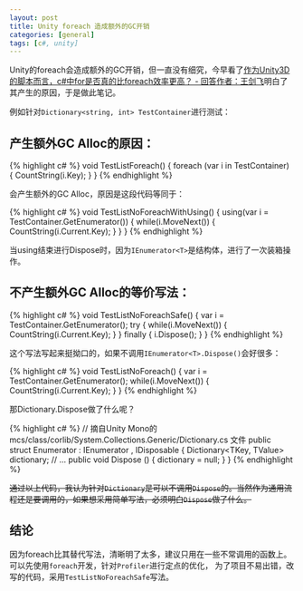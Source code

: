 ```yaml
---
layout: post
title: Unity foreach 造成额外的GC开销
categories: [general]
tags: [c#, unity]
---
```


Unity的foreach会造成额外的GC开销，但一直没有细究，今早看了[作为Unity3D的脚本而言，c#中for是否真的比foreach效率更高？ - 回答作者：王剑飞](https://www.zhihu.com/question/30334270/answer/49858731)明白了其产生的原因，于是做此笔记。

例如针对`Dictionary<string, int> TestContainer`进行测试：

## 产生额外GC Alloc的原因：

{% highlight c# %}
void TestListForeach()
{
	foreach (var i in TestContainer)
	{
		CountString(i.Key);
	}
}
{% endhighlight %}

会产生额外的GC Alloc，原因是这段代码等同于：

{% highlight c# %}
void TestListNoForeachWithUsing()
{
	using(var i = TestContainer.GetEnumerator())
	{
		while(i.MoveNext())
		{
			CountString(i.Current.Key);
		}
	}
}
{% endhighlight %}

当using结束进行Dispose时，因为`IEnumerator<T>`是结构体，进行了一次装箱操作。


## 不产生额外GC Alloc的等价写法：

{% highlight c# %}
void TestListNoForeachSafe()
{
	var i = TestContainer.GetEnumerator();
	try
	{
		while(i.MoveNext())
		{
			CountString(i.Current.Key);
		}
	}
	finally
	{
		i.Dispose();
	}
}
{% endhighlight %}

这个写法写起来挺拗口的，如果不调用`IEnumerator<T>.Dispose()`会好很多：

{% highlight c# %}
void TestListNoForeach()
{
	var i = TestContainer.GetEnumerator();
	while(i.MoveNext())
	{
		CountString(i.Current.Key);
	}
}
{% endhighlight %}

那Dictionary.Dispose做了什么呢？

{% highlight c# %} 
// 摘自Unity Mono的 mcs/class/corlib/System.Collections.Generic/Dictionary.cs 文件
public struct Enumerator : IEnumerator <T>, IDisposable {
	Dictionary<TKey, TValue> dictionary;
	// ...
	public void Dispose ()
	{
		dictionary = null;
	}
}
{% endhighlight %}

~~通过以上代码，我认为针对`Dictionary`是可以不调用`Dispose`的。当然作为通用流程还是要调用的，如果想采用简单写法，必须明白`Dispose`做了什么。~~

## 结论

因为foreach比其替代写法，清晰明了太多，建议只用在一些不常调用的函数上。
可以先使用`foreach`开发，针对`Profiler`进行定点的优化，
为了项目不易出错，改写的代码，采用`TestListNoForeachSafe`写法。

